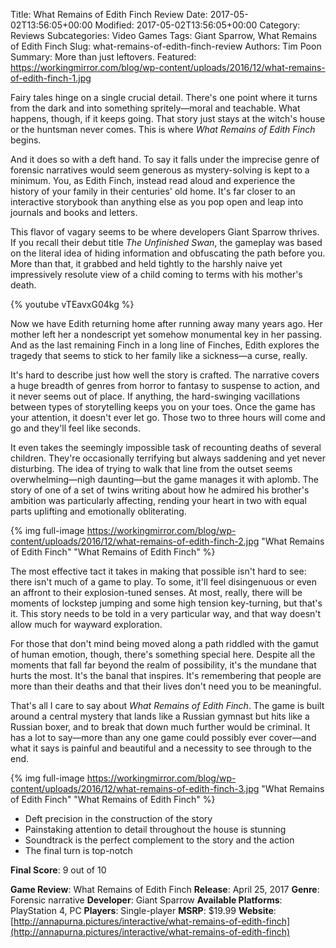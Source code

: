 Title: What Remains of Edith Finch Review
Date: 2017-05-02T13:56:05+00:00
Modified: 2017-05-02T13:56:05+00:00
Category: Reviews
Subcategories: Video Games
Tags: Giant Sparrow, What Remains of Edith Finch
Slug: what-remains-of-edith-finch-review
Authors: Tim Poon
Summary: More than just leftovers.
Featured: https://workingmirror.com/blog/wp-content/uploads/2016/12/what-remains-of-edith-finch-1.jpg

Fairy tales hinge on a single crucial detail. There's one point where it turns from the dark and into something spritely—moral and teachable. What happens, though, if it keeps going. That story just stays at the witch's house or the huntsman never comes. This is where *What Remains of Edith Finch* begins.

And it does so with a deft hand. To say it falls under the imprecise genre of forensic narratives would seem generous as mystery-solving is kept to a minimum. You, as Edith Finch, instead read aloud and experience the history of your family in their centuries' old home. It's far closer to an interactive storybook than anything else as you pop open and leap into journals and books and letters.

This flavor of vagary seems to be where developers Giant Sparrow thrives. If you recall their debut title *The Unfinished Swan*, the gameplay was based on the literal idea of hiding information and obfuscating the path before you. More than that, it grabbed and held tightly to the harshly naive yet impressively resolute view of a child coming to terms with his mother's death.

{% youtube vTEavxG04kg %}

Now we have Edith returning home after running away many years ago. Her mother left her a nondescript yet somehow monumental key in her passing. And as the last remaining Finch in a long line of Finches, Edith explores the tragedy that seems to stick to her family like a sickness—a curse, really.

It's hard to describe just how well the story is crafted. The narrative covers a huge breadth of genres from horror to fantasy to suspense to action, and it never seems out of place. If anything, the hard-swinging vacillations between types of storytelling keeps you on your toes. Once the game has your attention, it doesn't ever let go. Those two to three hours will come and go and they'll feel like seconds.

It even takes the seemingly impossible task of recounting deaths of several children. They're occasionally terrifying but always saddening and yet never disturbing. The idea of trying to walk that line from the outset seems overwhelming—nigh daunting—but the game manages it with aplomb. The story of one of a set of twins writing about how he admired his brother's ambition was particularly affecting, rending your heart in two with equal parts uplifting and emotionally obliterating.

{% img full-image https://workingmirror.com/blog/wp-content/uploads/2016/12/what-remains-of-edith-finch-2.jpg "What Remains of Edith Finch" "What Remains of Edith Finch" %}

The most effective tact it takes in making that possible isn't hard to see: there isn't much of a game to play. To some, it'll feel disingenuous or even an affront to their explosion-tuned senses. At most, really, there will be moments of lockstep jumping and some high tension key-turning, but that's it. This story needs to be told in a very particular way, and that way doesn't allow much for wayward exploration.

For those that don't mind being moved along a path riddled with the gamut of human emotion, though, there's something special here. Despite all the moments that fall far beyond the realm of possibility, it's the mundane that hurts the most. It's the banal that inspires. It's remembering that people are more than their deaths and that their lives don't need you to be meaningful.

That's all I care to say about *What Remains of Edith Finch*. The game is built around a central mystery that lands like a Russian gymnast but hits like a Russian boxer, and to break that down much further would be criminal. It has a lot to say—more than any one game could possibly ever cover—and what it says is painful and beautiful and a necessity to see through to the end.

{% img full-image https://workingmirror.com/blog/wp-content/uploads/2016/12/what-remains-of-edith-finch-3.jpg "What Remains of Edith Finch" "What Remains of Edith Finch" %}

+ Deft precision in the construction of the story
+ Painstaking attention to detail throughout the house is stunning
+ Soundtrack is the perfect complement to the story and the action
+ The final turn is top-notch

**Final Score**: 9 out of 10

**Game Review**: What Remains of Edith Finch
**Release**: April 25, 2017
**Genre**: Forensic narrative
**Developer**: Giant Sparrow
**Available Platforms**: PlayStation 4, PC
**Players**: Single-player
**MSRP**: $19.99
**Website**: [http://annapurna.pictures/interactive/what-remains-of-edith-finch](http://annapurna.pictures/interactive/what-remains-of-edith-finch)
